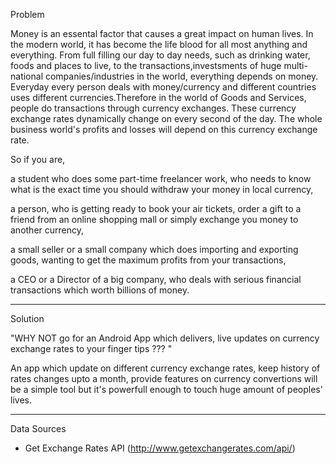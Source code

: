 Problem

Money is an essental factor that causes a great impact on human lives. In the modern world, it has become the life blood
for all most anything and everything. From full filling our day to day needs, such as drinking water, foods and places to live,
to the transactions,investsments of huge multi-national companies/industries in the world, everything depends on money.
Everyday every person deals with money/currency and different countries uses different currencies.Therefore in the world
of Goods and Services, people do transactions through currency exchanges. These currency exchange rates dynamically change
on every second of the day. The whole business world's profits and losses will depend on this currency exchange rate.

So if you are,

a student who does some part-time freelancer work, who needs to know what is the exact time you should withdraw your money in local currency,

a person, who is getting ready to book your air tickets, order a gift to a friend from an online shopping mall or simply exchange you money to another currency,

a small seller or a small company which does importing and exporting goods, wanting to get the maximum profits from your transactions,

a CEO or a Director of a big company, who deals with serious financial transactions which worth billions of money.

  
**************************************************************************************************************************************
Solution
 
"WHY NOT go for an Android App which delivers, live updates on currency exchange rates to your finger tips ??? "
 
 An app which update on different currency exchange rates, keep history of rates changes upto a month,
 provide features on currency convertions will be a simple tool but it's powerfull enough to touch huge amount of 
 peoples' lives.

**************************************************************************************************************************************

Data Sources

- Get Exchange Rates API (http://www.getexchangerates.com/api/)






  




